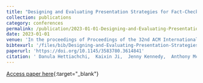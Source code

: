 ```yaml
---
title: "Designing and Evaluating Presentation Strategies for Fact-Checked Content"
collection: publications
category: conferences
permalink: /publication/2023-01-01-Designing-and-Evaluating-Presentation-Strategies-for-Fact-Checked-Content
date: 2023-01-01
venue: 'In the proceedings of Proceedings of the 32nd ACM International Conference on Information and Knowledge Management, CIKM 2023, Birmingham, United Kingdom, October 21-25, 2023'
bibtexurl: '/files/bib/Designing-and-Evaluating-Presentation-Strategies-for-Fact-Checked-Content.bib'
paperurl: 'https://doi.org/10.1145/3583780.3614841'
citation: ' Danula Hettiachchi,  Kaixin Ji,  Jenny Kennedy,  Anthony McCosker,  Flora Salim,  Mark Sanderson,  Falk Scholer,  Damiano Spina, &quot;Designing and Evaluating Presentation Strategies for Fact-Checked Content.&quot; In the proceedings of Proceedings of the 32nd ACM International Conference on Information and Knowledge Management, CIKM 2023, Birmingham, United Kingdom, October 21-25, 2023, 2023.'
---
```

[Access paper here](https://doi.org/10.1145/3583780.3614841){:target="_blank"}
